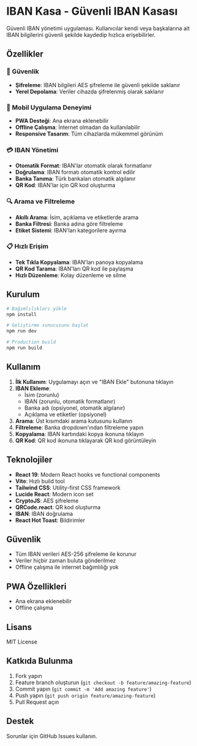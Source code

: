 # IBAN Kasa - Güvenli IBAN Kasası

Güvenli IBAN yönetimi uygulaması. Kullanıcılar kendi veya başkalarına ait IBAN bilgilerini güvenli şekilde kaydedip hızlıca erişebilirler.

## Özellikler

### 🔐 Güvenlik
- **Şifreleme**: IBAN bilgileri AES şifreleme ile güvenli şekilde saklanır
- **Yerel Depolama**: Veriler cihazda şifrelenmiş olarak saklanır

### 📱 Mobil Uygulama Deneyimi
- **PWA Desteği**: Ana ekrana eklenebilir
- **Offline Çalışma**: İnternet olmadan da kullanılabilir
- **Responsive Tasarım**: Tüm cihazlarda mükemmel görünüm

### 💳 IBAN Yönetimi
- **Otomatik Format**: IBAN'lar otomatik olarak formatlanır
- **Doğrulama**: IBAN formatı otomatik kontrol edilir
- **Banka Tanıma**: Türk bankaları otomatik algılanır
- **QR Kod**: IBAN'lar için QR kod oluşturma

### 🔍 Arama ve Filtreleme
- **Akıllı Arama**: İsim, açıklama ve etiketlerde arama
- **Banka Filtresi**: Banka adına göre filtreleme
- **Etiket Sistemi**: IBAN'ları kategorilere ayırma

### 📋 Hızlı Erişim
- **Tek Tıkla Kopyalama**: IBAN'ları panoya kopyalama
- **QR Kod Tarama**: IBAN'ları QR kod ile paylaşma
- **Hızlı Düzenleme**: Kolay düzenleme ve silme

## Kurulum

```bash
# Bağımlılıkları yükle
npm install

# Geliştirme sunucusunu başlat
npm run dev

# Production build
npm run build
```

## Kullanım

1. **İlk Kullanım**: Uygulamayı açın ve "IBAN Ekle" butonuna tıklayın
2. **IBAN Ekleme**: 
   - İsim (zorunlu)
   - IBAN (zorunlu, otomatik formatlanır)
   - Banka adı (opsiyonel, otomatik algılanır)
   - Açıklama ve etiketler (opsiyonel)
3. **Arama**: Üst kısımdaki arama kutusunu kullanın
4. **Filtreleme**: Banka dropdown'ından filtreleme yapın
5. **Kopyalama**: IBAN kartındaki kopya ikonuna tıklayın
6. **QR Kod**: QR kod ikonuna tıklayarak QR kod görüntüleyin

## Teknolojiler

- **React 19**: Modern React hooks ve functional components
- **Vite**: Hızlı build tool
- **Tailwind CSS**: Utility-first CSS framework
- **Lucide React**: Modern icon set
- **CryptoJS**: AES şifreleme
- **QRCode.react**: QR kod oluşturma
- **IBAN**: IBAN doğrulama
- **React Hot Toast**: Bildirimler

## Güvenlik

- Tüm IBAN verileri AES-256 şifreleme ile korunur
- Veriler hiçbir zaman buluta gönderilmez
- Offline çalışma ile internet bağımlılığı yok

## PWA Özellikleri

- Ana ekrana eklenebilir
- Offline çalışma

## Lisans

MIT License

## Katkıda Bulunma

1. Fork yapın
2. Feature branch oluşturun (`git checkout -b feature/amazing-feature`)
3. Commit yapın (`git commit -m 'Add amazing feature'`)
4. Push yapın (`git push origin feature/amazing-feature`)
5. Pull Request açın

## Destek

Sorunlar için GitHub Issues kullanın.
